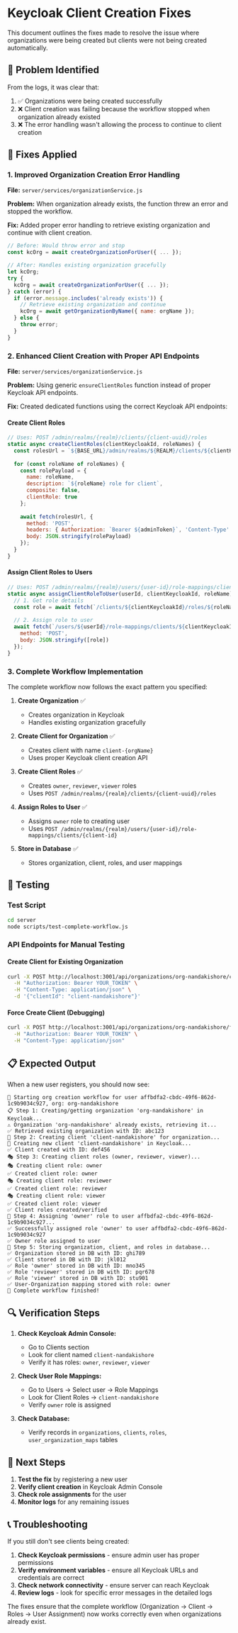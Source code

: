 # Keycloak Client Creation Fixes

This document outlines the fixes made to resolve the issue where organizations were being created but clients were not being created automatically.

## 🐛 **Problem Identified**

From the logs, it was clear that:
1. ✅ Organizations were being created successfully
2. ❌ Client creation was failing because the workflow stopped when organization already existed
3. ❌ The error handling wasn't allowing the process to continue to client creation

## 🔧 **Fixes Applied**

### 1. **Improved Organization Creation Error Handling**

**File:** `server/services/organizationService.js`

**Problem:** When organization already exists, the function threw an error and stopped the workflow.

**Fix:** Added proper error handling to retrieve existing organization and continue with client creation.

```javascript
// Before: Would throw error and stop
const kcOrg = await createOrganizationForUser({ ... });

// After: Handles existing organization gracefully
let kcOrg;
try {
  kcOrg = await createOrganizationForUser({ ... });
} catch (error) {
  if (error.message.includes('already exists')) {
    // Retrieve existing organization and continue
    kcOrg = await getOrganizationByName({ name: orgName });
  } else {
    throw error;
  }
}
```

### 2. **Enhanced Client Creation with Proper API Endpoints**

**File:** `server/services/organizationService.js`

**Problem:** Using generic `ensureClientRoles` function instead of proper Keycloak API endpoints.

**Fix:** Created dedicated functions using the correct Keycloak API endpoints:

#### **Create Client Roles**
```javascript
// Uses: POST /admin/realms/{realm}/clients/{client-uuid}/roles
static async createClientRoles(clientKeycloakId, roleNames) {
  const rolesUrl = `${BASE_URL}/admin/realms/${REALM}/clients/${clientKeycloakId}/roles`;
  
  for (const roleName of roleNames) {
    const rolePayload = {
      name: roleName,
      description: `${roleName} role for client`,
      composite: false,
      clientRole: true
    };
    
    await fetch(rolesUrl, {
      method: 'POST',
      headers: { Authorization: `Bearer ${adminToken}`, 'Content-Type': 'application/json' },
      body: JSON.stringify(rolePayload)
    });
  }
}
```

#### **Assign Client Roles to Users**
```javascript
// Uses: POST /admin/realms/{realm}/users/{user-id}/role-mappings/clients/{client-id}
static async assignClientRoleToUser(userId, clientKeycloakId, roleName) {
  // 1. Get role details
  const role = await fetch(`/clients/${clientKeycloakId}/roles/${roleName}`);
  
  // 2. Assign role to user
  await fetch(`/users/${userId}/role-mappings/clients/${clientKeycloakId}`, {
    method: 'POST',
    body: JSON.stringify([role])
  });
}
```

### 3. **Complete Workflow Implementation**

The complete workflow now follows the exact pattern you specified:

1. **Create Organization** ✅
   - Creates organization in Keycloak
   - Handles existing organization gracefully

2. **Create Client for Organization** ✅
   - Creates client with name `client-{orgName}`
   - Uses proper Keycloak client creation API

3. **Create Client Roles** ✅
   - Creates `owner`, `reviewer`, `viewer` roles
   - Uses `POST /admin/realms/{realm}/clients/{client-uuid}/roles`

4. **Assign Roles to User** ✅
   - Assigns `owner` role to creating user
   - Uses `POST /admin/realms/{realm}/users/{user-id}/role-mappings/clients/{client-id}`

5. **Store in Database** ✅
   - Stores organization, client, roles, and user mappings

## 🧪 **Testing**

### **Test Script**
```bash
cd server
node scripts/test-complete-workflow.js
```

### **API Endpoints for Manual Testing**

#### **Create Client for Existing Organization**
```bash
curl -X POST http://localhost:3001/api/organizations/org-nandakishore/create-client \
  -H "Authorization: Bearer YOUR_TOKEN" \
  -H "Content-Type: application/json" \
  -d '{"clientId": "client-nandakishore"}'
```

#### **Force Create Client (Debugging)**
```bash
curl -X POST http://localhost:3001/api/organizations/org-nandakishore/force-create-client \
  -H "Authorization: Bearer YOUR_TOKEN" \
  -H "Content-Type: application/json"
```

## 📋 **Expected Output**

When a new user registers, you should now see:

```
🚀 Starting org creation workflow for user affbdfa2-cbdc-49f6-862d-1c9b9034c927, org: org-nandakishore
📋 Step 1: Creating/getting organization 'org-nandakishore' in Keycloak...
⚠️ Organization 'org-nandakishore' already exists, retrieving it...
✅ Retrieved existing organization with ID: abc123
🔧 Step 2: Creating client 'client-nandakishore' for organization...
📝 Creating new client 'client-nandakishore' in Keycloak...
✅ Client created with ID: def456
🎭 Step 3: Creating client roles (owner, reviewer, viewer)...
🎭 Creating client role: owner
✅ Created client role: owner
🎭 Creating client role: reviewer
✅ Created client role: reviewer
🎭 Creating client role: viewer
✅ Created client role: viewer
✅ Client roles created/verified
👤 Step 4: Assigning 'owner' role to user affbdfa2-cbdc-49f6-862d-1c9b9034c927...
✅ Successfully assigned role 'owner' to user affbdfa2-cbdc-49f6-862d-1c9b9034c927
✅ Owner role assigned to user
💾 Step 5: Storing organization, client, and roles in database...
✅ Organization stored in DB with ID: ghi789
✅ Client stored in DB with ID: jkl012
✅ Role 'owner' stored in DB with ID: mno345
✅ Role 'reviewer' stored in DB with ID: pqr678
✅ Role 'viewer' stored in DB with ID: stu901
✅ User-Organization mapping stored with role: owner
🎉 Complete workflow finished!
```

## 🔍 **Verification Steps**

1. **Check Keycloak Admin Console:**
   - Go to Clients section
   - Look for client named `client-nandakishore`
   - Verify it has roles: `owner`, `reviewer`, `viewer`

2. **Check User Role Mappings:**
   - Go to Users → Select user → Role Mappings
   - Look for Client Roles → `client-nandakishore`
   - Verify `owner` role is assigned

3. **Check Database:**
   - Verify records in `organizations`, `clients`, `roles`, `user_organization_maps` tables

## 🚀 **Next Steps**

1. **Test the fix** by registering a new user
2. **Verify client creation** in Keycloak Admin Console
3. **Check role assignments** for the user
4. **Monitor logs** for any remaining issues

## 📞 **Troubleshooting**

If you still don't see clients being created:

1. **Check Keycloak permissions** - ensure admin user has proper permissions
2. **Verify environment variables** - ensure all Keycloak URLs and credentials are correct
3. **Check network connectivity** - ensure server can reach Keycloak
4. **Review logs** - look for specific error messages in the detailed logs

The fixes ensure that the complete workflow (Organization → Client → Roles → User Assignment) now works correctly even when organizations already exist.
